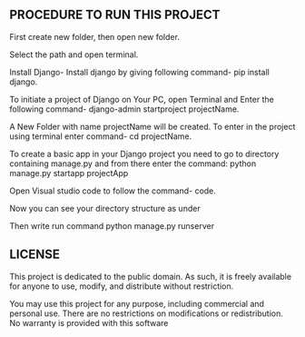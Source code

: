 ## PROCEDURE TO RUN THIS PROJECT

First create new folder, then open new folder.

Select the path and open terminal.

Install Django- Install django by giving following command- pip install django.

To initiate a project of Django on Your PC, open Terminal and Enter the following command- django-admin startproject projectName.

A New Folder with name projectName will be created. To enter in the project using terminal enter command- cd projectName.

To create a basic app in your Django project you need to go to directory containing manage.py and from there enter the command: python manage.py startapp projectApp

Open Visual studio code to follow the command- code.

Now you can see your directory structure as under

Then write run command python manage.py runserver

## LICENSE

This project is dedicated to the public domain. As such, it is freely available for anyone to use, modify, and distribute without restriction.

You may use this project for any purpose, including commercial and personal use. There are no restrictions on modifications or redistribution. No warranty is provided with this software
